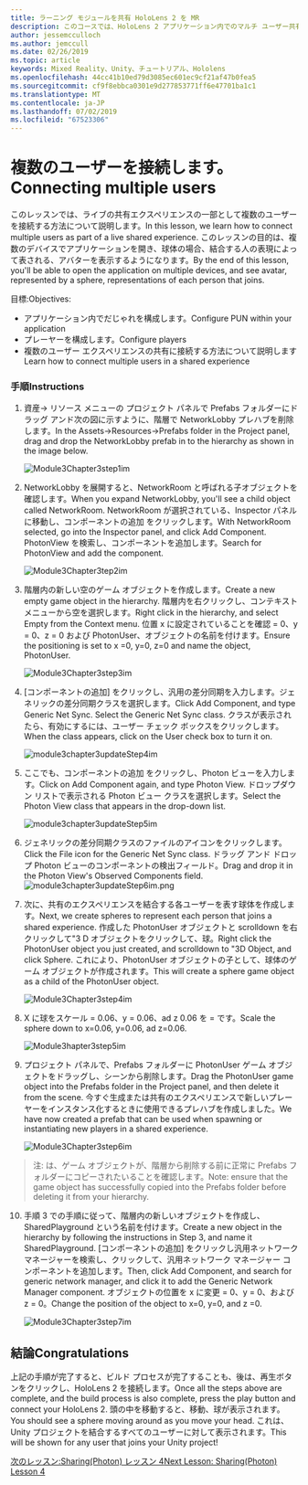 ```yaml
---
title: ラーニング モジュールを共有 HoloLens 2 を MR
description: このコースでは、HoloLens 2 アプリケーション内でのマルチ ユーザー共有機能を実装する方法について説明します。
author: jessemcculloch
ms.author: jemccull
ms.date: 02/26/2019
ms.topic: article
keywords: Mixed Reality、Unity、チュートリアル、Hololens
ms.openlocfilehash: 44cc41b10ed79d3085ec601ec9cf21af47b0fea5
ms.sourcegitcommit: cf9f8ebbca0301e9d277853771ff6e47701ba1c1
ms.translationtype: MT
ms.contentlocale: ja-JP
ms.lasthandoff: 07/02/2019
ms.locfileid: "67523306"
---
```

# <a name="connecting-multiple-users"></a><span data-ttu-id="ec337-104">複数のユーザーを接続します。</span><span class="sxs-lookup"><span data-stu-id="ec337-104">Connecting multiple users</span></span>

<span data-ttu-id="ec337-105">このレッスンでは、ライブの共有エクスペリエンスの一部として複数のユーザーを接続する方法について説明します。</span><span class="sxs-lookup"><span data-stu-id="ec337-105">In this lesson, we learn how to connect multiple users as part of a live shared experience.</span></span> <span data-ttu-id="ec337-106">このレッスンの目的は、複数のデバイスでアプリケーションを開き、球体の場合、結合する人の表現によって表される、アバターを表示するようになります。</span><span class="sxs-lookup"><span data-stu-id="ec337-106">By the end of this lesson, you'll be able to open the application on multiple devices, and see avatar, represented by a sphere, representations of each person that joins.</span></span> 

<span data-ttu-id="ec337-107">目標:</span><span class="sxs-lookup"><span data-stu-id="ec337-107">Objectives:</span></span>

- <span data-ttu-id="ec337-108">アプリケーション内でだじゃれを構成します。</span><span class="sxs-lookup"><span data-stu-id="ec337-108">Configure PUN within your application</span></span>
- <span data-ttu-id="ec337-109">プレーヤーを構成します。</span><span class="sxs-lookup"><span data-stu-id="ec337-109">Configure players</span></span>
- <span data-ttu-id="ec337-110">複数のユーザー エクスペリエンスの共有に接続する方法について説明します</span><span class="sxs-lookup"><span data-stu-id="ec337-110">Learn how to connect multiple users in a shared experience</span></span>

### <a name="instructions"></a><span data-ttu-id="ec337-111">手順</span><span class="sxs-lookup"><span data-stu-id="ec337-111">Instructions</span></span>

1. <span data-ttu-id="ec337-112">資産-> リソース メニューの プロジェクト パネルで Prefabs フォルダーにドラッグ アンド次の図に示すように、階層で NetworkLobby プレハブを削除します。</span><span class="sxs-lookup"><span data-stu-id="ec337-112">In the Assets->Resources->Prefabs folder in the Project panel, drag and drop the NetworkLobby prefab in to the hierarchy as shown in the image below.</span></span>


   ![Module3Chapter3step1im](images/module3chapter3step1im.PNG)

2. <span data-ttu-id="ec337-114">NetworkLobby を展開すると、NetworkRoom と呼ばれる子オブジェクトを確認します。</span><span class="sxs-lookup"><span data-stu-id="ec337-114">When you expand NetworkLobby, you'll see a child object called NetworkRoom.</span></span> <span data-ttu-id="ec337-115">NetworkRoom が選択されている、Inspector パネルに移動し、コンポーネントの追加 をクリックします。</span><span class="sxs-lookup"><span data-stu-id="ec337-115">With NetworkRoom selected, go into the Inspector panel, and click Add Component.</span></span> <span data-ttu-id="ec337-116">PhotonView を検索し、コンポーネントを追加します。</span><span class="sxs-lookup"><span data-stu-id="ec337-116">Search for PhotonView and add the component.</span></span>

   ![Module3Chapter3tep2im](images/module3chapter3step2im.PNG)

3. <span data-ttu-id="ec337-118">階層内の新しい空のゲーム オブジェクトを作成します。</span><span class="sxs-lookup"><span data-stu-id="ec337-118">Create a new empty game object in the hierarchy.</span></span> <span data-ttu-id="ec337-119">階層内を右クリックし、コンテキスト メニューから空を選択します。</span><span class="sxs-lookup"><span data-stu-id="ec337-119">Right click in the hierarchy, and select Empty from the Context menu.</span></span> <span data-ttu-id="ec337-120">位置 x に設定されていることを確認 = 0、y = 0、z = 0 および PhotonUser、オブジェクトの名前を付けます。</span><span class="sxs-lookup"><span data-stu-id="ec337-120">Ensure the positioning is set to x =0, y=0, z=0 and name the object, PhotonUser.</span></span>

   ![Module3Chapter3step3im](images/module3chapter3step3im.PNG)

4. <span data-ttu-id="ec337-122">[コンポーネントの追加] をクリックし、汎用の差分同期を入力します。ジェネリックの差分同期クラスを選択します。</span><span class="sxs-lookup"><span data-stu-id="ec337-122">Click Add Component, and type Generic Net Sync. Select the Generic Net Sync class.</span></span> <span data-ttu-id="ec337-123">クラスが表示されたら、有効にするには、ユーザー チェック ボックスをクリックします。</span><span class="sxs-lookup"><span data-stu-id="ec337-123">When the class appears, click on the User check box to turn it on.</span></span> 

   ![module3chapter3updateStep4im](images/module3chapter3updateStep4im.png)

5. <span data-ttu-id="ec337-125">ここでも、コンポーネントの追加 をクリックし、Photon ビューを入力します。</span><span class="sxs-lookup"><span data-stu-id="ec337-125">Click on Add Component again, and type Photon View.</span></span> <span data-ttu-id="ec337-126">ドロップダウン リストで表示される Photon ビュー クラスを選択します。</span><span class="sxs-lookup"><span data-stu-id="ec337-126">Select the Photon View class that appears in the drop-down list.</span></span>

   ![module3chapter3updateStep5im](images/module3chapter3updateStep5im.png)

6. <span data-ttu-id="ec337-128">ジェネリックの差分同期クラスのファイルのアイコンをクリックします。</span><span class="sxs-lookup"><span data-stu-id="ec337-128">Click the File icon for the Generic Net Sync class.</span></span> <span data-ttu-id="ec337-129">ドラッグ アンド ドロップ Photon ビューのコンポーネントの検出フィールド。</span><span class="sxs-lookup"><span data-stu-id="ec337-129">Drag and drop it in the Photon View's Observed Components field.</span></span> ![module3chapter3updateStep6im.png](images/module3chapter3updateStep6im.png) 

7. <span data-ttu-id="ec337-131">次に、共有のエクスペリエンスを結合する各ユーザーを表す球体を作成します。</span><span class="sxs-lookup"><span data-stu-id="ec337-131">Next, we create spheres to represent each person that joins a shared experience.</span></span> <span data-ttu-id="ec337-132">作成した PhotonUser オブジェクトと scrolldown を右クリックして"3 D オブジェクトをクリックして、球。</span><span class="sxs-lookup"><span data-stu-id="ec337-132">Right click the PhotonUser object you just created, and scrolldown to "3D Object, and click Sphere.</span></span> <span data-ttu-id="ec337-133">これにより、PhotonUser オブジェクトの子として、球体のゲーム オブジェクトが作成されます。</span><span class="sxs-lookup"><span data-stu-id="ec337-133">This will create a sphere game object as a child of the PhotonUser object.</span></span>

   ![Module3Chapter3step4im](images/module3chapter3step4im.PNG)

8. <span data-ttu-id="ec337-135">X に球をスケール = 0.06、y = 0.06、ad z 0.06 を = です。</span><span class="sxs-lookup"><span data-stu-id="ec337-135">Scale the sphere down to x=0.06, y=0.06, ad z=0.06.</span></span>

   ![Module3hapter3step5im](images/module3chapter3step5im.PNG)

9. <span data-ttu-id="ec337-137">プロジェクト パネルで、Prefabs フォルダーに PhotonUser ゲーム オブジェクトをドラッグし、シーンから削除します。</span><span class="sxs-lookup"><span data-stu-id="ec337-137">Drag the PhotonUser game object into the Prefabs folder in the Project panel, and then delete it from the scene.</span></span> <span data-ttu-id="ec337-138">今すぐ生成または共有のエクスペリエンスで新しいプレーヤーをインスタンス化するときに使用できるプレハブを作成しました。</span><span class="sxs-lookup"><span data-stu-id="ec337-138">We have now created a prefab that can be used when spawning or instantiating new players in a shared experience.</span></span>

   ![Module3Chapter3step6im](images/module3chapter3step6im.PNG)

> <span data-ttu-id="ec337-140">注: は、ゲーム オブジェクトが、階層から削除する前に正常に Prefabs フォルダーにコピーされたいることを確認します。</span><span class="sxs-lookup"><span data-stu-id="ec337-140">Note: ensure that the game object has successfully copied into the Prefabs folder before deleting it from your hierarchy.</span></span>

10. <span data-ttu-id="ec337-141">手順 3 での手順に従って、階層内の新しいオブジェクトを作成し、SharedPlayground という名前を付けます。</span><span class="sxs-lookup"><span data-stu-id="ec337-141">Create a new object in the hierarchy by following the instructions in Step 3, and name it SharedPlayground.</span></span> <span data-ttu-id="ec337-142">[コンポーネントの追加] をクリックし汎用ネットワーク マネージャーを検索し、クリックして、汎用ネットワーク マネージャー コンポーネントを追加します。</span><span class="sxs-lookup"><span data-stu-id="ec337-142">Then, click Add Component, and search for generic network manager, and click it to add the Generic Network Manager component.</span></span> <span data-ttu-id="ec337-143">オブジェクトの位置を x に変更 = 0、y = 0、および z = 0。</span><span class="sxs-lookup"><span data-stu-id="ec337-143">Change the position of the object to x=0, y=0, and z =0.</span></span>

    ![Module3Chapter3step7im](images/module3chapter3step7im.PNG)


## <a name="congratulations"></a><span data-ttu-id="ec337-145">結論</span><span class="sxs-lookup"><span data-stu-id="ec337-145">Congratulations</span></span>

<span data-ttu-id="ec337-146">上記の手順が完了すると、ビルド プロセスが完了することも、後は、再生ボタンをクリックし、HoloLens 2 を接続します。</span><span class="sxs-lookup"><span data-stu-id="ec337-146">Once all the steps above are complete, and the build process is also complete, press the play button and connect your HoloLens 2.</span></span> <span data-ttu-id="ec337-147">頭の中を移動すると、移動、球が表示されます。</span><span class="sxs-lookup"><span data-stu-id="ec337-147">You should see a sphere moving around as you move your head.</span></span> <span data-ttu-id="ec337-148">これは、Unity プロジェクトを結合するすべてのユーザーに対して表示されます。</span><span class="sxs-lookup"><span data-stu-id="ec337-148">This will be shown for any user that joins your Unity project!</span></span>

<span data-ttu-id="ec337-149">[次のレッスン:Sharing(Photon) レッスン 4](mrlearning-sharing(photon)-ch4.md)</span><span class="sxs-lookup"><span data-stu-id="ec337-149">[Next Lesson: Sharing(Photon) Lesson 4](mrlearning-sharing(photon)-ch4.md)</span></span>


